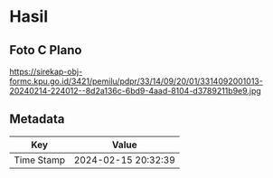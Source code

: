 # Hasil

## Foto C Plano

https://sirekap-obj-formc.kpu.go.id/3421/pemilu/pdpr/33/14/09/20/01/3314092001013-20240214-224012--8d2a136c-6bd9-4aad-8104-d3789211b9e9.jpg


## Metadata

| Key        | Value               |
| ---------- | ------------------- |
| Time Stamp | 2024-02-15 20:32:39 |



